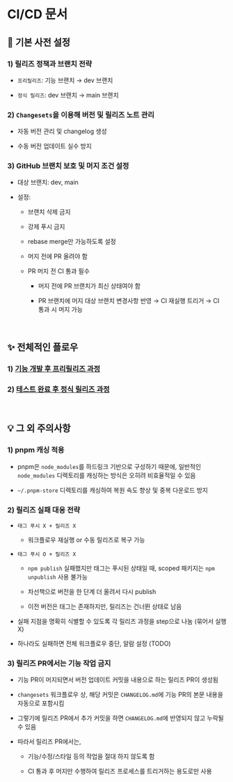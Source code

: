 # CI/CD 문서

## 📌 기본 사전 설정

### 1) 릴리즈 정책과 브랜치 전략

- `프리릴리즈`: 기능 브랜치 → dev 브랜치

- `정식 릴리즈`: dev 브랜치 → main 브랜치

### 2) `Changesets`을 이용해 버전 및 릴리즈 노트 관리

- 자동 버전 관리 및 changelog 생성

- 수동 버전 업데이트 실수 방지

### 3) GitHub 브랜치 보호 및 머지 조건 설정

- 대상 브랜치: dev, main

- 설정:

  - 브랜치 삭제 금지

  - 강제 푸시 금지

  - rebase merge만 가능하도록 설정

  - 머지 전에 PR 올려야 함

  - PR 머지 전 CI 통과 필수

    - 머지 전에 PR 브랜치가 최신 상태여야 함

    - PR 브랜치에 머지 대상 브랜치 변경사항 반영 → CI 재실행 트리거 → CI 통과 시 머지 가능


<br />


## ✨ 전체적인 플로우

### 1) [기능 개발 후 프리릴리즈 과정](./release-next.md)

### 2) [테스트 완료 후 정식 릴리즈 과정](./release-prod.md)

<br />

## 💡 그 외 주의사항

### 1) pnpm 캐싱 적용

- pnpm은 `node_modules`를 하드링크 기반으로 구성하기 때문에, 일반적인 `node_modules` 디렉토리를 캐싱하는 방식은 오히려 비효율적일 수 있음

- `~/.pnpm-store` 디렉토리를 캐싱하여 복원 속도 향상 및 중복 다운로드 방지

### 2) 릴리즈 실패 대응 전략

- `태그 푸시 X + 릴리즈 X`

  - 워크플로우 재실행 or 수동 릴리즈로 복구 가능

- `태그 푸시 O + 릴리즈 X`

  - `npm publish` 실패했지만 태그는 푸시된 상태일 때, scoped 패키지는 `npm unpublish` 사용 불가능

  - 차선책으로 버전을 한 단계 더 올려서 다시 publish

  - 이전 버전은 태그는 존재하지만, 릴리즈는 건너뛴 상태로 남음

- 실패 지점을 명확히 식별할 수 있도록 각 릴리즈 과정을 step으로 나눔 (묶어서 실행 X)

- 하나라도 실패하면 전체 워크플로우 중단, 알람 설정 (TODO)

### 3) 릴리즈 PR에서는 기능 작업 금지

- 기능 PR이 머지되면서 버전 업데이트 커밋을 내용으로 하는 릴리즈 PR이 생성됨

- `changesets` 워크플로우 상, 해당 커밋은 `CHANGELOG.md`에 기능 PR의 본문 내용을 자동으로 포함시킴

- 그렇기에 릴리즈 PR에서 추가 커밋을 하면 `CHANGELOG.md`에 반영되지 않고 누락될 수 있음

- 따라서 릴리즈 PR에서는,

  - 기능/수정/스타일 등의 작업을 절대 하지 않도록 함

  - CI 통과 후 머지만 수행하여 릴리즈 프로세스를 트리거하는 용도로만 사용